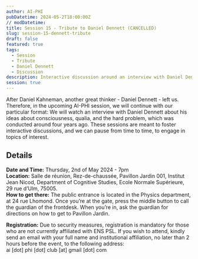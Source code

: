 ```yaml
---
author: AI-PHI
pubDatetime: 2024-05-2T18:00:00Z
// modDatetime:
title: Session 15 - Tribute to Daniel Dennett (CANCELLED)
slug: session-15-dennett-tribute
draft: false
featured: true
tags:
  - Session
  - Tribute
  - Daniel Dennett
  - Discussion
description: Interactive discussion around an interview with Daniel Dennett (CANCELLED)
session: true
---
```


After Daniel Kahneman, another great thinker - Daniel Dennett - left us. Therefore, in the upcoming AI-PHI session, we will continue with our particular format: We will watch an interview with Daniel Dennett about his ideas about consciousness, qualia, and the hard problem, which was conducted around four years ago. These sessions are meant to foster interactive discussions, and we can pause from time to time, to engage in topics of interest.

## Details

**Date and Time:** Thursday, 2nd of May 2024 - 7pm  
**Location:** Salle de réunion, Rez-de-chaussée, Pavillon Jardin 001, Institut Jean Nicod, Department of Cognitive Studies, Ecole Normale Supérieure, 29 rue d’Ulm, 75005.  
**How to get there:** The public entrance is located in the Physics department, at 24 rue Lhomond. Once you’re at the gate, press the middle button to call the guardian of the frontdesk. When you’re in, ask the guardian for directions on how to get to Pavillon Jardin.

**Registration:** Due to security measures, registration is mandatory for those who are not currently affiliated with ENS PSL. If you wish to attend, kindly send an email with your full name and institutional affiliation, no later than 2 hours before the event, to the following address:  
ai [dot] phi [dot] club [at] gmail [dot] com
